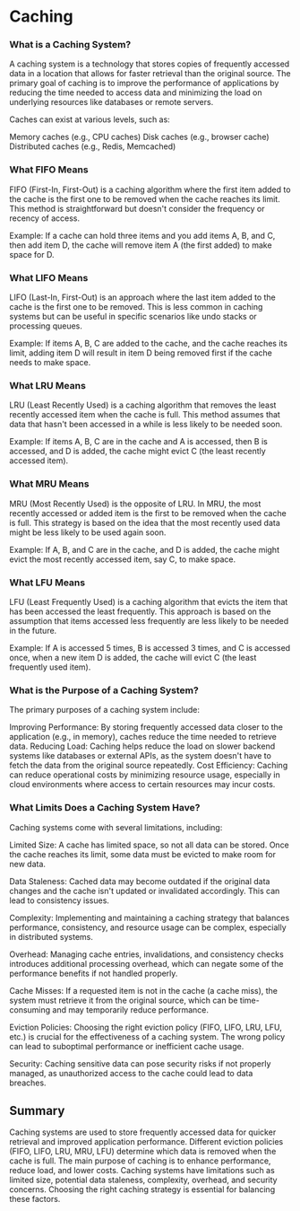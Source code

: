 # Caching

### What is a Caching System?
A caching system is a technology that stores copies of frequently accessed data in a location that allows for faster retrieval than the original source. The primary goal of caching is to improve the performance of applications by reducing the time needed to access data and minimizing the load on underlying resources like databases or remote servers.

Caches can exist at various levels, such as:

Memory caches (e.g., CPU caches)
Disk caches (e.g., browser cache)
Distributed caches (e.g., Redis, Memcached)

### What FIFO Means
FIFO (First-In, First-Out) is a caching algorithm where the first item added to the cache is the first one to be removed when the cache reaches its limit. This method is straightforward but doesn't consider the frequency or recency of access.

Example: If a cache can hold three items and you add items A, B, and C, then add item D, the cache will remove item A (the first added) to make space for D.

### What LIFO Means
LIFO (Last-In, First-Out) is an approach where the last item added to the cache is the first one to be removed. This is less common in caching systems but can be useful in specific scenarios like undo stacks or processing queues.

Example: If items A, B, C are added to the cache, and the cache reaches its limit, adding item D will result in item D being removed first if the cache needs to make space.

### What LRU Means
LRU (Least Recently Used) is a caching algorithm that removes the least recently accessed item when the cache is full. This method assumes that data that hasn't been accessed in a while is less likely to be needed soon.

Example: If items A, B, C are in the cache and A is accessed, then B is accessed, and D is added, the cache might evict C (the least recently accessed item).

### What MRU Means
MRU (Most Recently Used) is the opposite of LRU. In MRU, the most recently accessed or added item is the first to be removed when the cache is full. This strategy is based on the idea that the most recently used data might be less likely to be used again soon.

Example: If A, B, and C are in the cache, and D is added, the cache might evict the most recently accessed item, say C, to make space.

### What LFU Means
LFU (Least Frequently Used) is a caching algorithm that evicts the item that has been accessed the least frequently. This approach is based on the assumption that items accessed less frequently are less likely to be needed in the future.

Example: If A is accessed 5 times, B is accessed 3 times, and C is accessed once, when a new item D is added, the cache will evict C (the least frequently used item).

### What is the Purpose of a Caching System?
The primary purposes of a caching system include:

Improving Performance: By storing frequently accessed data closer to the application (e.g., in memory), caches reduce the time needed to retrieve data.
Reducing Load: Caching helps reduce the load on slower backend systems like databases or external APIs, as the system doesn't have to fetch the data from the original source repeatedly.
Cost Efficiency: Caching can reduce operational costs by minimizing resource usage, especially in cloud environments where access to certain resources may incur costs.

### What Limits Does a Caching System Have?
Caching systems come with several limitations, including:

Limited Size: A cache has limited space, so not all data can be stored. Once the cache reaches its limit, some data must be evicted to make room for new data.

Data Staleness: Cached data may become outdated if the original data changes and the cache isn't updated or invalidated accordingly. This can lead to consistency issues.

Complexity: Implementing and maintaining a caching strategy that balances performance, consistency, and resource usage can be complex, especially in distributed systems.

Overhead: Managing cache entries, invalidations, and consistency checks introduces additional processing overhead, which can negate some of the performance benefits if not handled properly.

Cache Misses: If a requested item is not in the cache (a cache miss), the system must retrieve it from the original source, which can be time-consuming and may temporarily reduce performance.

Eviction Policies: Choosing the right eviction policy (FIFO, LIFO, LRU, LFU, etc.) is crucial for the effectiveness of a caching system. The wrong policy can lead to suboptimal performance or inefficient cache usage.

Security: Caching sensitive data can pose security risks if not properly managed, as unauthorized access to the cache could lead to data breaches.

## Summary
Caching systems are used to store frequently accessed data for quicker retrieval and improved application performance.
Different eviction policies (FIFO, LIFO, LRU, MRU, LFU) determine which data is removed when the cache is full.
The main purpose of caching is to enhance performance, reduce load, and lower costs.
Caching systems have limitations such as limited size, potential data staleness, complexity, overhead, and security concerns. Choosing the right caching strategy is essential for balancing these factors.